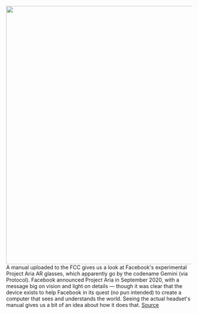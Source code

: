 <img src='https://cdn.vox-cdn.com/thumbor/YgN7XPHZonYwu5LrMdF_R0VGq2U=/0x0:1206x750/1200x800/filters:focal(215x8:407x200)/cdn.vox-cdn.com/uploads/chorus_image/image/69776493/Screen_Shot_2021_08_25_at_3.13.59_PM.0.png' width='700px' /><br/>
A manual uploaded to the FCC gives us a look at Facebook's experimental Project Aria AR glasses, which apparently go by the codename Gemini (via Protocol). Facebook announced Project Aria in September 2020, with a message big on vision and light on details — though it was clear that the device exists to help Facebook in its quest (no pun intended) to create a computer that sees and understands the world. Seeing the actual headset's manual gives us a bit of an idea about how it does that.
<a href='https://www.theverge.com/2021/8/25/22641894/facebook-project-aria-augmented-reality-ar-research-glasses-user-manual'> Source <a/>